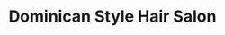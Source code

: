---
title: "Dominican Style Hair Salon"
url: /lakewood/dominican-style-hair-salon/
shop: Kosmetik
---